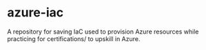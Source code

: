 # azure-iac

A repository for saving IaC used to provision Azure resources while practicing for certifications/ to upskill in Azure.
